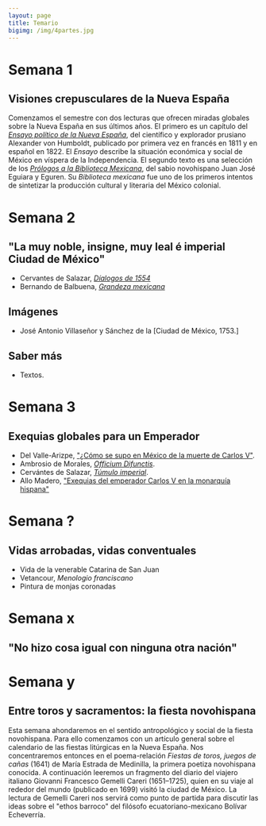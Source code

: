 ```yaml
---
layout: page
title: Temario
bigimg: /img/4partes.jpg
---
```




# Semana 1

## Visiones crepusculares de la Nueva España

Comenzamos el semestre con dos lecturas que ofrecen miradas globales sobre la Nueva España en sus últimos años. El primero es un capítulo del [*Ensayo político de la Nueva España*](), del científico y explorador prusiano Alexander von Humboldt, publicado por primera vez en francés en 1811 y en español en 1822. El *Ensayo* describe la situación económica y social de México en víspera de la Independencia. El segundo texto es una selección de los [*Prólogos a la Biblioteca Mexicana*](), del sabio novohispano Juan José Eguiara y Eguren. Su *Biblioteca mexicana* fue uno de los primeros intentos de sintetizar la producción cultural y literaria del México colonial.

# Semana 2

## "La muy noble, insigne, muy leal é imperial Ciudad de México"

- Cervantes de Salazar, [*Díalogos de 1554*]()
- Bernando de Balbuena, [*Grandeza mexicana*]()

## Imágenes 

- José Antonio Villaseñor y Sánchez de la [Ciudad de México, 1753.]

## Saber más

- Textos. 

# Semana 3

## Exequias globales para un Emperador

- Del Valle-Arizpe, ["¿Cómo se supo en México de la muerte de Carlos V"]().
- Ambrosio de Morales, [*Officium Difunctis*]().
- Cervántes de Salazar, [*Túmulo imperial*]().
- Allo Madero, ["Exequias del emperador Carlos V en la monarquía hispana"]()

# Semana ?

## Vidas arrobadas, vidas conventuales

- Vida  de  la  venerable  Catarina  de  San  Juan
- Vetancour, *Menologio franciscano*
- Pintura de monjas coronadas

# Semana x

## "No hizo cosa igual con ninguna otra nación"

# Semana y

## Entre toros y sacramentos: la fiesta novohispana

Esta semana ahondaremos en el sentido antropológico y social de la fiesta novohispana. Para ello comenzamos con un artículo general sobre el calendario de las fiestas litúrgicas en la Nueva España. Nos concentraremos entonces en el poema-relación *Fiestas de toros, juegos de cañas* (1641) de María Estrada de Medinilla, la primera poetiza novohispana conocida.
A continuación leeremos un fragmento del diario del viajero italiano Giovanni Francesco Gemelli Careri (1651–1725), quien en su viaje al rededor del mundo (publicado en 1699) visitó la ciudad de México. La lectura de Gemelli Careri nos servirá como punto de partida para discutir las ideas sobre el "ethos barroco" del filósofo ecuatoriano-mexicano Bolívar Echeverría.
